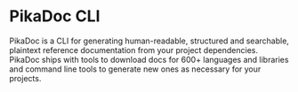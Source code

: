 # PikaDoc CLI

PikaDoc is a CLI for generating human-readable, structured and searchable, plaintext reference documentation from your project dependencies. PikaDoc ships with tools to download docs for 600+ languages and libraries and command line tools to generate new ones as necessary for your projects.
